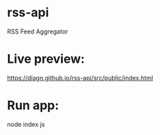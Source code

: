 # rss-api
 RSS Feed Aggregator

# Live preview:

https://diagn.github.io/rss-api/src/public/index.html

# Run app:
node index js
